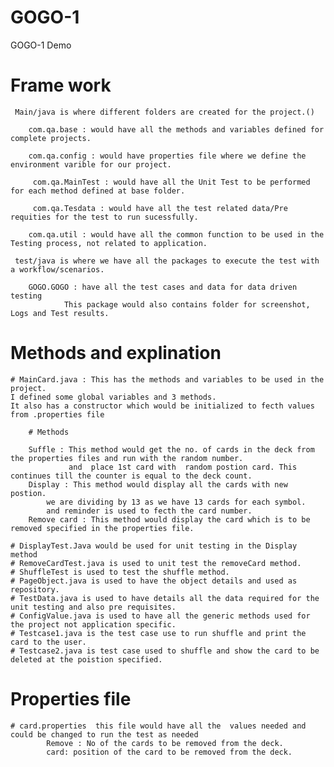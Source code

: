 # GOGO-1
GOGO-1 Demo
 # Frame work
 
 	 Main/java is where different folders are created for the project.()
 
  		com.qa.base : would have all the methods and variables defined for complete projects.
	
  		com.qa.config : would have properties file where we define the environment varible for our project.
	
 		 com.qa.MainTest : would have all the Unit Test to be performed for each method defined at base folder.
	
 		 com.qa.Tesdata : would have all the test related data/Pre requities for the test to run sucessfully.
	
  		com.qa.util : would have all the common function to be used in the Testing process, not related to application.
	
  	 test/java is where we have all the packages to execute the test with a workflow/scenarios.
	
  		GOGO.GOGO : have all the test cases and data for data driven testing
				This package would also contains folder for screenshot, Logs and Test results.
  
  
  # Methods and explination
  
  	# MainCard.java : This has the methods and variables to be used in the project.
  	I defined some global variables and 3 methods.
	It also has a constructor which would be initialized to fecth values from .properties file
		
		# Methods
		
		Suffle : This method would get the no. of cards in the deck from the properties files and run with the random number.
		         and  place 1st card with  random postion card. This continues till the counter is equal to the deck count.
		Display : This method would display all the cards with new postion.
			we are dividing by 13 as we have 13 cards for each symbol.
			and reminder is used to fecth the card number.
		Remove card : This method would display the card which is to be removed specified in the properties file.
		
	# DisplayTest.Java would be used for unit testing in the Display method
	# RemoveCardTest.java is used to unit test the removeCard method.
	# ShuffleTest is used to test the shuffle method.
	# PageObject.java is used to have the object details and used as repository.
	# TestData.java is used to have details all the data required for the unit testing and also pre requisites.
	# ConfigValue.java is used to have all the generic methods used for the project not application specific.
	# Testcase1.java is the test case use to run shuffle and print the card to the user.
	# Testcase2.java is test case used to shuffle and show the card to be deleted at the poistion specified.

  # Properties file
  
  	# card.properties  this file would have all the  values needed and could be changed to run the test as needed
			Remove : No of the cards to be removed from the deck.
			card: position of the card to be removed from the deck.
			

	
	
	
		
		
		
		
		
		
  
  
	
	
	
